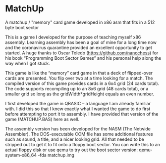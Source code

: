 # MatchUp
A matchup / "memory" card game developed in x86 asm that fits in a 512 byte boot sector

This is a game I developed for the purpose of teaching myself x86 assembly. Learning assembly has been a goal of mine for a long time now and the coronavirus quarantine provided an excellent opportunity to get started. A huge thanks to Oscar Toledo (https://github.com/nanochess) for his book “Programming Boot Sector Games” and his personal help along the way when I got stuck.

This game is like the “memory” card game in that a deck of flipped-over cards are presented. You flip over two at a time looking for a match. The compiled version of this game provides cards in a 6x4 grid (24 cards total). The code supports recompiling up to an 8x6 grid (48 cards total), or a smaller grid so long as the gridWidth*gridHeight equals an even number.

I first developed the game in QBASIC – a language I am already familiar with. I did this so that I knew exactly what I wanted the game to do first before attempting to port it to assembly. I have provided that version of the game (MATCHUP.BAS) here as well.

The assembly version has been developed for the NASM (The Netwide Assembler). The DOS-executable COM file has some additional features such as sound, a title, and a nicer looking grid. All that needed to be stripped out to get it to fit onto a floppy boot sector. You can write this to an actual floppy disk or use qemu to try out the boot sector version: qemu-system-x86_64 -fda matchup.img
